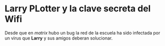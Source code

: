 # Larry PLotter y la clave secreta del Wifi

Desde que en *matrix* hubo un bug la red de la escuela ha sido infectada por un virus que **Larry** y sus amigos deberan solucionar.

